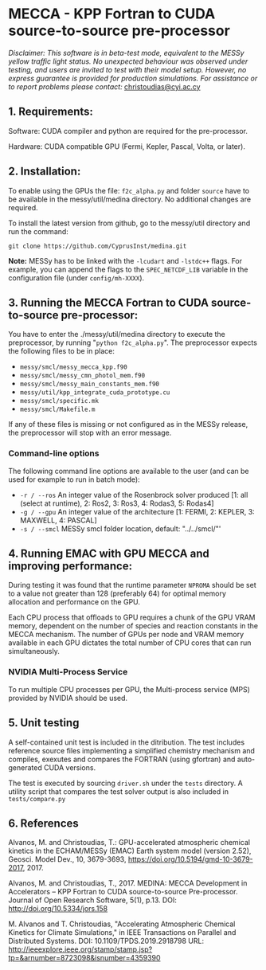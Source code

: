 # MECCA - KPP Fortran to CUDA source-to-source pre-processor

*Disclaimer: This software is in beta-test mode, 
equivalent to the MESSy yellow traffic light status.
No unexpected behaviour was observed under testing, and users are 
invited to test with their model setup. However, no express guarantee
is provided for production simulations. 
For assistance or to report problems please contact:* christoudias@cyi.ac.cy
 
## 1. Requirements:

Software: CUDA compiler and python are required for the pre-processor. 

Hardware: CUDA compatible GPU (Fermi, Kepler, Pascal, Volta, or later). 

## 2. Installation:

To enable using the GPUs the file: 
`f2c_alpha.py`  and folder `source` 
have to be available in the messy/util/medina directory. 
No additional changes are required. 

To install the latest version from github, go to the messy/util directory
and run the command:

`git clone https://github.com/CyprusInst/medina.git`

**Note:** MESSy has to be linked with the `-lcudart` and `-lstdc++` flags. 
For example, you can append the flags to the `SPEC_NETCDF_LIB` variable 
in the configuration file (under `config/mh-XXXX`).

## 3. Running the MECCA Fortran to CUDA source-to-source pre-processor:

You have to enter the ./messy/util/medina directory to execute the
preprocessor, by running "`python f2c_alpha.py`". The preprocessor expects
the following files to be in place:

* `messy/smcl/messy_mecca_kpp.f90`
* `messy/smcl/messy_cmn_photol_mem.f90`
* `messy/smcl/messy_main_constants_mem.f90`
* `messy/util/kpp_integrate_cuda_prototype.cu`
* `messy/smcl/specific.mk`
* `messy/smcl/Makefile.m`
 
If any of these files is missing or not configured as in the MESSy release,
the preprocessor will stop with an error message.

### Command-line options

The following command line options are available to the user
(and can be used for example to run in batch mode):

* `-r / --ros`  An integer value of the Rosenbrock solver produced [1: all (select at runtime), 2: Ros2, 3: Ros3, 4: Rodas3, 5: Rodas4]
* `-g / --gpu`  An integer value of the architecture [1: FERMI, 2: KEPLER, 3: MAXWELL, 4: PASCAL]
* `-s / --smcl` MESSy smcl folder location, default: "../../smcl/"'


## 4. Running EMAC with GPU MECCA and improving performance:

During testing it was found that the runtime parameter `NPROMA` should be set 
to a value not greater than 128 (preferably 64) for optimal memory allocation 
and performance on the GPU.

Each CPU process that offloads to GPU requires a chunk of the GPU VRAM memory,
dependent on the number of species and reaction constants in the MECCA mechanism. 
The number of GPUs per node and VRAM memory available in each GPU dictates the
total number of CPU cores that can run simultaneously.

### NVIDIA Multi-Process Service
To run multiple CPU processes per GPU, the Multi-process service (MPS) provided 
by NVIDIA should be used.

## 5. Unit testing

A self-contained unit test is included in the ditribution. The test includes 
reference source files implementing a simplified chemistry mechanism and 
compiles, exexutes and compares the FORTRAN (using gfortran) 
and auto-generated CUDA versions.

The test is executed by sourcing `driver.sh` under the `tests` directory. 
A utility script that compares the test solver output is also included in `tests/compare.py`

## 6. References

Alvanos, M. and Christoudias, T.: GPU-accelerated atmospheric chemical kinetics in the ECHAM/MESSy (EMAC) Earth system model (version 2.52), Geosci. Model Dev., 10, 3679-3693, https://doi.org/10.5194/gmd-10-3679-2017, 2017. 

Alvanos, M. and Christoudias, T., 2017. MEDINA: MECCA Development in Accelerators – KPP Fortran to CUDA source-to-source Pre-processor. Journal of Open Research Software, 5(1), p.13. DOI: http://doi.org/10.5334/jors.158

M. Alvanos and T. Christoudias, "Accelerating Atmospheric Chemical Kinetics for Climate Simulations," in IEEE Transactions on Parallel and Distributed Systems. DOI: 10.1109/TPDS.2019.2918798
URL: http://ieeexplore.ieee.org/stamp/stamp.jsp?tp=&arnumber=8723098&isnumber=4359390

